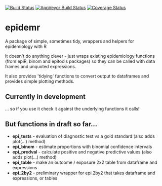 [![Build Status](https://travis-ci.org/ianhandel/epidemr.svg?branch=master)](https://travis-ci.org/ianhandel/epidemr)
[![AppVeyor Build Status](https://ci.appveyor.com/api/projects/status/github/ianhandel/epidemr?branch=master&svg=true)](https://ci.appveyor.com/project/ianhandel/epidemr)
[![Coverage Status](https://img.shields.io/codecov/c/github/ianhandel/epidemr/master.svg)](https://codecov.io/github/ianhandel/epidemr?branch=master)

# epidemr
A package of simple, sometimes tidy, wrappers and helpers for epidemiology with R

It doesn't do anything clever - just wraps existing epidemiology functions (from epiR, binom and epitools packages) so they can be called with data frames and unquoted expressions.

It also provides 'tidying' functions to convert output to dataframes and provides simple plotting methods.

## Currently in development
... so if you use it check it against the underlying functions it calls!

## But functions in draft so far...

* __epi_tests__ - evaluation of diagnostic test vs a gold standard (also adds plot(...) method)
* __epi_binom__ - estimate proportions with binomial confidence intervals 
* __epi_predval__ - calculate positive and negative predictive values (also adds plot(...) method)
* __epi_table__ - make an outcome / exposure 2x2 table from dataframe and expressions
* __epi_2by2__ - preliminary wrapper for epi.2by2 that takes dataframe and expressions, or tables
